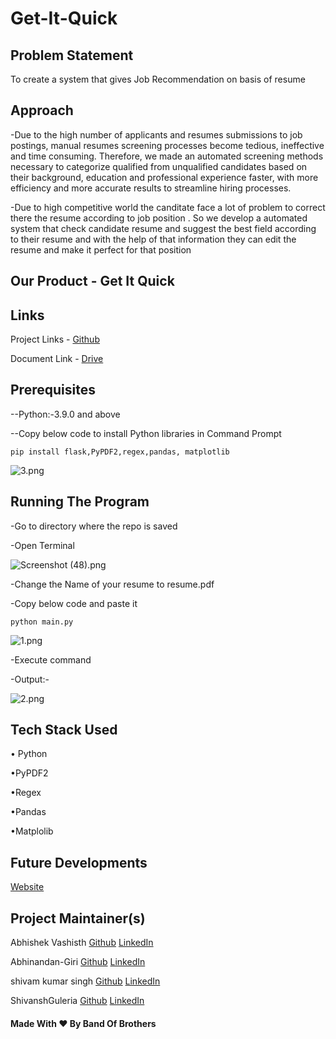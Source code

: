 # Get-It-Quick                                                               

## Problem Statement

To create a system that gives Job Recommendation on basis of resume

## Approach

-Due to the high number of applicants and resumes submissions to job postings, manual resumes screening processes become tedious, ineffective and time consuming. Therefore, we made an  automated screening methods necessary to categorize qualified from unqualified candidates based on their background, education and professional experience faster, with more efficiency and more accurate results to streamline hiring processes.

-Due to high competitive world the canditate face a lot of problem to correct there the resume according to job position . So we develop a automated system that check candidate resume and suggest the best field according to their resume and with the help of that information they can edit the resume and make it perfect for that position

## Our Product - Get It Quick

## Links

Project Links - [Github](https://github.com/ShivanshGuleria/Get-It-Quick)

Document Link - [Drive](https://drive.google.com/file/d/1wDV2tZL5Gj3wcUQN_NqDEOI92t0Ey3HY/view)

## Prerequisites

--Python:-3.9.0 and above

--Copy below code to install Python libraries in Command Prompt

```shell
pip install flask,PyPDF2,regex,pandas, matplotlib
```

![3.png](https://github.com/ShivanshGuleria/Get-It-Quick/blob/3839630bade19281eed1d3b3410c2ae9f8fa531e/Images/3.png)

## Running The Program

-Go to directory where the repo is saved 

-Open Terminal 

![Screenshot (48).png](https://github.com/ShivanshGuleria/Get-It-Quick/blob/c80550667344cc66de9bcde34fcb3f57aace9ca0/Images/Screenshot%20(48).png)

-Change the Name of your resume  to resume.pdf

-Copy below code and paste it

```shell
python main.py
```

![1.png](https://github.com/ShivanshGuleria/Get-It-Quick/blob/fab1070ad8b079fadaea4bddbfe7e7084fc35c59/Images/1.png)

-Execute command 

-Output:-

![2.png](https://github.com/ShivanshGuleria/Get-It-Quick/blob/c49479451dcefc8ddb220792d428323cf271e44c/Images/2.png)

## Tech Stack Used

• Python

•PyPDF2

•Regex

•Pandas

•Matplolib

## Future Developments

[Website](https://abhinandan-giri.github.io/GETITQUICK.github.io)


## Project Maintainer(s)

Abhishek Vashisth       [Github](https://github.com/ABHISHEK-VASHISTH) [LinkedIn](https://www.linkedin.com/in/abhishek-vashisth-90a4771b1)

Abhinandan-Giri         [Github](https://github.com/Abhinandan-Giri) [LinkedIn](https://www.linkedin.com/in/abhinandan-giri-b2b112220/)

shivam kumar singh      [Github](https://github.com/shivam01091) [LinkedIn](https://www.linkedin.com/in/shivamkumarsingh0109)

ShivanshGuleria         [Github](https://github.com/ShivanshGuleria) [LinkedIn](https://www.linkedin.com/in/shivansh-guleria-0ba5201a6/)

#### Made With ♥️ By Band Of Brothers
